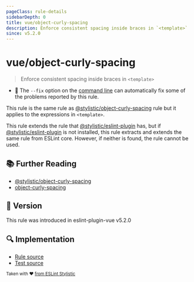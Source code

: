 ```yaml
---
pageClass: rule-details
sidebarDepth: 0
title: vue/object-curly-spacing
description: Enforce consistent spacing inside braces in `<template>`
since: v5.2.0
---
```


# vue/object-curly-spacing

> Enforce consistent spacing inside braces in `<template>`

- :wrench: The `--fix` option on the [command line](https://eslint.org/docs/user-guide/command-line-interface#fix-problems) can automatically fix some of the problems reported by this rule.

This rule is the same rule as [@stylistic/object-curly-spacing] rule but it applies to the expressions in `<template>`.

This rule extends the rule that [@stylistic/eslint-plugin] has, but if [@stylistic/eslint-plugin] is not installed, this rule extracts and extends the same rule from ESLint core.
However, if neither is found, the rule cannot be used.

[@stylistic/eslint-plugin]: https://eslint.style/packages/default

## :books: Further Reading

- [@stylistic/object-curly-spacing]
- [object-curly-spacing]

[@stylistic/object-curly-spacing]: https://eslint.style/rules/object-curly-spacing
[object-curly-spacing]: https://eslint.org/docs/rules/object-curly-spacing

## :rocket: Version

This rule was introduced in eslint-plugin-vue v5.2.0

## :mag: Implementation

- [Rule source](https://github.com/vuejs/eslint-plugin-vue/blob/master/lib/rules/object-curly-spacing.js)
- [Test source](https://github.com/vuejs/eslint-plugin-vue/blob/master/tests/lib/rules/object-curly-spacing.js)

<sup>Taken with ❤️ [from ESLint Stylistic](https://eslint.style/rules/object-curly-spacing)</sup>
